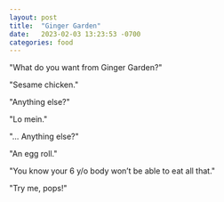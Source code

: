 ```yaml
---
layout: post
title:  "Ginger Garden"
date:   2023-02-03 13:23:53 -0700
categories: food
---
```

"What do you want from Ginger Garden?"

"Sesame chicken."

"Anything else?"

"Lo mein."

"… Anything else?"

"An egg roll."

"You know your 6 y/o body won’t be able to eat all that."

"Try me, pops!" 